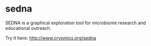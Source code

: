 # sedna

SEDNA is a graphical exploration tool for microbiome research and educational outreach.

Try it here: http://www.cryomics.org/sedna
